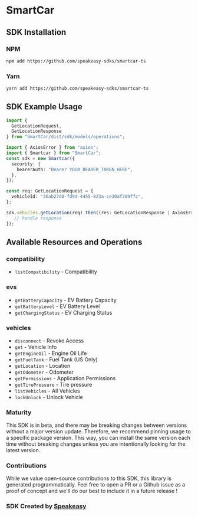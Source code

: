 # SmartCar

<!-- Start SDK Installation -->
## SDK Installation

### NPM

```bash
npm add https://github.com/speakeasy-sdks/smartcar-ts
```

### Yarn

```bash
yarn add https://github.com/speakeasy-sdks/smartcar-ts
```
<!-- End SDK Installation -->

## SDK Example Usage
<!-- Start SDK Example Usage -->
```typescript
import {
  GetLocationRequest,
  GetLocationResponse
} from "SmartCar/dist/sdk/models/operations";

import { AxiosError } from "axios";
import { Smartcar } from "SmartCar";
const sdk = new Smartcar({
  security: {
    bearerAuth: "Bearer YOUR_BEARER_TOKEN_HERE",
  },
});

const req: GetLocationRequest = {
  vehicleId: "36ab27d0-fd9d-4455-823a-ce30af709ffc",
};

sdk.vehicles.getLocation(req).then((res: GetLocationResponse | AxiosError) => {
   // handle response
});
```
<!-- End SDK Example Usage -->

<!-- Start SDK Available Operations -->
## Available Resources and Operations


### compatibility

* `listCompatibility` - Compatibility

### evs

* `getBatteryCapacity` - EV Battery Capacity
* `getBatteryLevel` - EV Battery Level
* `getChargingStatus` - EV Charging Status

### vehicles

* `disconnect` - Revoke Access
* `get` - Vehicle Info
* `getEngineOil` - Engine Oil Life
* `getFuelTank` - Fuel Tank (US Only)
* `getLocation` - Location
* `getOdometer` - Odometer
* `getPermissions` - Application Permissions
* `getTirePressure` - Tire pressure
* `listVehicles` - All Vehicles
* `lockUnlock` - Unlock Vehicle
<!-- End SDK Available Operations -->

### Maturity

This SDK is in beta, and there may be breaking changes between versions without a major version update. Therefore, we recommend pinning usage
to a specific package version. This way, you can install the same version each time without breaking changes unless you are intentionally
looking for the latest version.

### Contributions

While we value open-source contributions to this SDK, this library is generated programmatically.
Feel free to open a PR or a Github issue as a proof of concept and we'll do our best to include it in a future release !

### SDK Created by [Speakeasy](https://docs.speakeasyapi.dev/docs/using-speakeasy/client-sdks)

